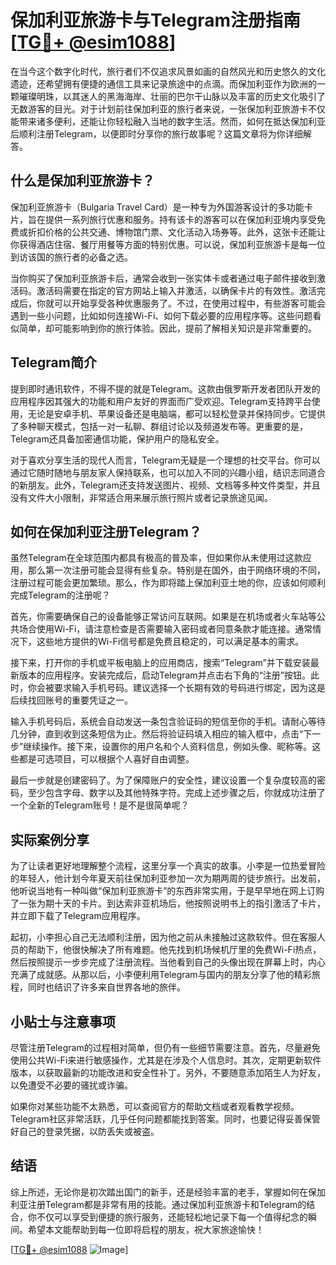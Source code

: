 # 保加利亚旅游卡与Telegram注册指南[[TG💪+ @esim1088](https://t.me/s/esim1088)]

在当今这个数字化时代，旅行者们不仅追求风景如画的自然风光和历史悠久的文化遗迹，还希望拥有便捷的通信工具来记录旅途中的点滴。而保加利亚作为欧洲的一颗璀璨明珠，以其迷人的黑海海岸、壮丽的巴尔干山脉以及丰富的历史文化吸引了无数游客的目光。对于计划前往保加利亚的旅行者来说，一张保加利亚旅游卡不仅能带来诸多便利，还能让你轻松融入当地的数字生活。然而，如何在抵达保加利亚后顺利注册Telegram，以便即时分享你的旅行故事呢？这篇文章将为你详细解答。

## 什么是保加利亚旅游卡？

保加利亚旅游卡（Bulgaria Travel Card）是一种专为外国游客设计的多功能卡片，旨在提供一系列旅行优惠和服务。持有该卡的游客可以在保加利亚境内享受免费或折扣价格的公共交通、博物馆门票、文化活动入场券等。此外，这张卡还能让你获得酒店住宿、餐厅用餐等方面的特别优惠。可以说，保加利亚旅游卡是每一位到访该国的旅行者的必备之选。

当你购买了保加利亚旅游卡后，通常会收到一张实体卡或者通过电子邮件接收到激活码。激活码需要在指定的官方网站上输入并激活，以确保卡片的有效性。激活完成后，你就可以开始享受各种优惠服务了。不过，在使用过程中，有些游客可能会遇到一些小问题，比如如何连接Wi-Fi、如何下载必要的应用程序等。这些问题看似简单，却可能影响到你的旅行体验。因此，提前了解相关知识是非常重要的。

## Telegram简介

提到即时通讯软件，不得不提的就是Telegram。这款由俄罗斯开发者团队开发的应用程序因其强大的功能和用户友好的界面而广受欢迎。Telegram支持跨平台使用，无论是安卓手机、苹果设备还是电脑端，都可以轻松登录并保持同步。它提供了多种聊天模式，包括一对一私聊、群组讨论以及频道发布等。更重要的是，Telegram还具备加密通信功能，保护用户的隐私安全。

对于喜欢分享生活的现代人而言，Telegram无疑是一个理想的社交平台。你可以通过它随时随地与朋友家人保持联系，也可以加入不同的兴趣小组，结识志同道合的新朋友。此外，Telegram还支持发送图片、视频、文档等多种文件类型，并且没有文件大小限制，非常适合用来展示旅行照片或者记录旅途见闻。

## 如何在保加利亚注册Telegram？

虽然Telegram在全球范围内都具有极高的普及率，但如果你从未使用过这款应用，那么第一次注册可能会显得有些复杂。特别是在国外，由于网络环境的不同，注册过程可能会更加繁琐。那么，作为即将踏上保加利亚土地的你，应该如何顺利完成Telegram的注册呢？

首先，你需要确保自己的设备能够正常访问互联网。如果是在机场或者火车站等公共场合使用Wi-Fi，请注意检查是否需要输入密码或者同意条款才能连接。通常情况下，这些地方提供的Wi-Fi信号都是免费且稳定的，可以满足基本的需求。

接下来，打开你的手机或平板电脑上的应用商店，搜索“Telegram”并下载安装最新版本的应用程序。安装完成后，启动Telegram并点击右下角的“注册”按钮。此时，你会被要求输入手机号码。建议选择一个长期有效的号码进行绑定，因为这是后续找回账号的重要凭证之一。

输入手机号码后，系统会自动发送一条包含验证码的短信至你的手机。请耐心等待几分钟，直到收到这条短信为止。然后将验证码填入相应的输入框中，点击“下一步”继续操作。接下来，设置你的用户名和个人资料信息，例如头像、昵称等。这些都是可选项目，可以根据个人喜好自由调整。

最后一步就是创建密码了。为了保障账户的安全性，建议设置一个复杂度较高的密码，至少包含字母、数字以及其他特殊字符。完成上述步骤之后，你就成功注册了一个全新的Telegram账号！是不是很简单呢？

## 实际案例分享

为了让读者更好地理解整个流程，这里分享一个真实的故事。小李是一位热爱冒险的年轻人，他计划今年夏天前往保加利亚参加一次为期两周的徒步旅行。出发前，他听说当地有一种叫做“保加利亚旅游卡”的东西非常实用，于是早早地在网上订购了一张为期十天的卡片。到达索非亚机场后，他按照说明书上的指引激活了卡片，并立即下载了Telegram应用程序。

起初，小李担心自己无法顺利注册，因为他之前从未接触过这款软件。但在客服人员的帮助下，他很快解决了所有难题。他先找到机场候机厅里的免费Wi-Fi热点，然后按照提示一步步完成了注册流程。当他看到自己的头像出现在屏幕上时，内心充满了成就感。从那以后，小李便利用Telegram与国内的朋友分享了他的精彩旅程，同时也结识了许多来自世界各地的旅伴。

## 小贴士与注意事项

尽管注册Telegram的过程相对简单，但仍有一些细节需要注意。首先，尽量避免使用公共Wi-Fi来进行敏感操作，尤其是在涉及个人信息时。其次，定期更新软件版本，以获取最新的功能改进和安全性补丁。另外，不要随意添加陌生人为好友，以免遭受不必要的骚扰或诈骗。

如果你对某些功能不太熟悉，可以查阅官方的帮助文档或者观看教学视频。Telegram社区非常活跃，几乎任何问题都能找到答案。同时，也要记得妥善保管好自己的登录凭据，以防丢失或被盗。

## 结语

综上所述，无论你是初次踏出国门的新手，还是经验丰富的老手，掌握如何在保加利亚注册Telegram都是非常有用的技能。通过保加利亚旅游卡和Telegram的结合，你不仅可以享受到便捷的旅行服务，还能轻松地记录下每一个值得纪念的瞬间。希望本文能帮助到每一位即将启程的朋友，祝大家旅途愉快！

[[TG💪+ @esim1088](https://t.me/s/esim1088) ![Image](https://i.postimg.cc/4NQfJmqS/Snipaste-2025-05-13-00-14-12.png)]